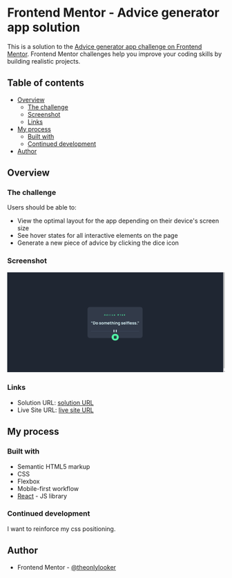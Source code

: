 # Frontend Mentor - Advice generator app solution

This is a solution to the [Advice generator app challenge on Frontend Mentor](https://www.frontendmentor.io/challenges/advice-generator-app-QdUG-13db). Frontend Mentor challenges help you improve your coding skills by building realistic projects.

## Table of contents

- [Overview](#overview)
  - [The challenge](#the-challenge)
  - [Screenshot](#screenshot)
  - [Links](#links)
- [My process](#my-process)
  - [Built with](#built-with)
  - [Continued development](#continued-development)
- [Author](#author)

## Overview

### The challenge

Users should be able to:

- View the optimal layout for the app depending on their device's screen size
- See hover states for all interactive elements on the page
- Generate a new piece of advice by clicking the dice icon

### Screenshot

![](./screenshots/advice.gif)

### Links

- Solution URL: [solution URL](https://github.com/theonlylooker/advise-generator-app)
- Live Site URL: [live site URL](https://theonlylooker.github.io/advise-generator-app/)

## My process

### Built with

- Semantic HTML5 markup
- CSS
- Flexbox
- Mobile-first workflow
- [React](https://reactjs.org/) - JS library

### Continued development

I want to reinforce my css positioning.

## Author

- Frontend Mentor - [@theonlylooker](https://www.frontendmentor.io/profile/theonlylooker)
